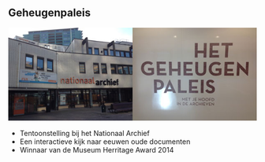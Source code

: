 ## Geheugenpaleis
![nationaal archief](https://raw.githubusercontent.com/thijsvdanker/presentation-o-o-innovatiedag/master/img/na_intro.jpg)

- Tentoonstelling bij het Nationaal Archief
- Een interactieve kijk naar eeuwen oude documenten
- Winnaar van de Museum Herritage Award 2014